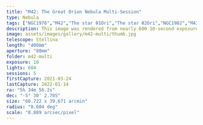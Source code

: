 ```yaml
---
title: "M42: The Great Orion Nebula Multi-Session"
type: Nebula
tags: ["NGC1976","M42","The star θ1Ori","The star θ2Ori","NGC1982","M43","Great Orion Nebula","Orion Nebula","Mairan's Nebula"]
description: This image was rendered from nearly 600 10-second exposures collected over a year.
image: assets/images/gallery/m42-multi/thumb.jpg
telescope: Stellina
length: "400mm"
aperture: "80mm"
folder: m42-multi
exposure: 10 
lights: 604
sessions: 5
firstCapture: 2021-03-24 
lastCapture: 2022-01-14
ra: "5h 34m 56.2s"
dec: "-5° 30' 2.705"
size: "60.722 x 39.671 arcmin"
radius: "0.604 deg"
scale: "0.889 arcsec/pixel"
---
```

